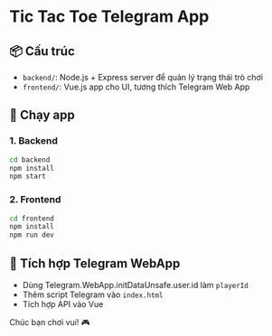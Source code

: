 
# Tic Tac Toe Telegram App

## 📦 Cấu trúc

- `backend/`: Node.js + Express server để quản lý trạng thái trò chơi
- `frontend/`: Vue.js app cho UI, tương thích Telegram Web App

## 🚀 Chạy app

### 1. Backend

```bash
cd backend
npm install
npm start
```

### 2. Frontend

```bash
cd frontend
npm install
npm run dev
```

## 📲 Tích hợp Telegram WebApp

- Dùng Telegram.WebApp.initDataUnsafe.user.id làm `playerId`
- Thêm script Telegram vào `index.html`
- Tích hợp API vào Vue

Chúc bạn chơi vui! 🎮
